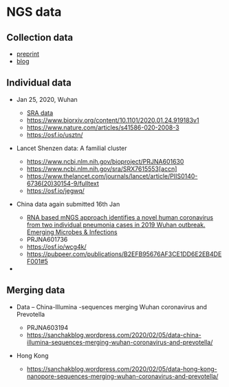 # NGS data

## Collection data
* [preprint](https://osf.io/usztn/)
* [blog](https://sanchakblog.wordpress.com/2020/03/25/studies-n4-china3-san-diego-county-showing-secondary-infections-from-sequencing-data-submitted/)

## Individual data
* Jan 25, 2020, Wuhan
  * [SRA data](https://www.ncbi.nlm.nih.gov/bioproject/?term=PRJNA603194)
  * https://www.biorxiv.org/content/10.1101/2020.01.24.919183v1
  * https://www.nature.com/articles/s41586-020-2008-3
  * https://osf.io/usztn/
  
* Lancet Shenzen data: A familial cluster
  * https://www.ncbi.nlm.nih.gov/bioproject/PRJNA601630
  * https://www.ncbi.nlm.nih.gov/sra/SRX7615553[accn]
  * https://www.thelancet.com/journals/lancet/article/PIIS0140-6736(20)30154-9/fulltext
  * https://osf.io/jegwq/

* China data again  submitted 16th Jan
  * [RNA based mNGS approach identifies a novel human coronavirus from two individual pneumonia cases in 2019 Wuhan outbreak. Emerging Microbes & Infections](https://www.ncbi.nlm.nih.gov/pubmed/32020836)
  * PRJNA601736
  * https://osf.io/wcg4k/
  * https://pubpeer.com/publications/B2EFB95676AF3CE1DD6E2EB4DEF001#5
  
* 
## Merging data
* Data – China-Illumina -sequences merging Wuhan coronavirus and Prevotella
  * PRJNA603194
  * https://sanchakblog.wordpress.com/2020/02/05/data-china-illumina-sequences-merging-wuhan-coronavirus-and-prevotella/
  
* Hong Kong
  * https://sanchakblog.wordpress.com/2020/02/05/data-hong-kong-nanopore-sequences-merging-wuhan-coronavirus-and-prevotella/
